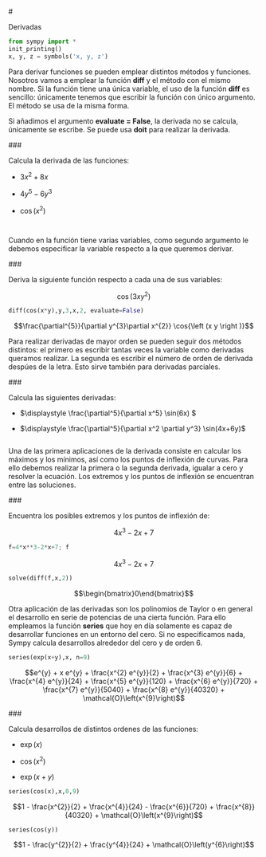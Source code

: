 #<div class="alert alert-success">Derivadas</div>


```python
from sympy import *
init_printing()
x, y, z = symbols('x, y, z')
```

Para derivar funciones se pueden emplear distintos métodos y funciones. Nosotros vamos a emplear la función **diff** y el método con el mismo nombre. Si la función tiene una única variable, el uso de la función **diff** es sencillo: únicamente tenemos que escribir la función con único argumento. El método se usa de la misma forma.

Si añadimos el argumento **evaluate = False**, la derivada no se calcula, únicamente se escribe. Se puede usa **doit** para realizar la derivada.

###<div class="alert alert-warning">Calcula la derivada de las funciones:</div>


* $3x^2+8x$


* $4y^5-6y^3$


* $\cos(x^2)$


```python

```


```python

```

Cuando en la función tiene varias variables, como segundo argumento le debemos especificar la variable respecto a la que queremos derivar.

###<div class="alert alert-warning">Deriva la siguiente función respecto a cada una de sus variables:</div>


$$ \cos(3xy^2) $$


```python
diff(cos(x*y),y,3,x,2, evaluate=False)
```




$$\frac{\partial^{5}}{\partial y^{3}\partial x^{2}}  \cos{\left (x y \right )}$$



Para realizar derivadas de mayor orden se pueden seguir dos métodos distintos: el primero es escribir tantas veces la variable como derivadas queramos realizar. La segunda es escribir el número de orden de derivada despúes de la letra. Esto sirve también para derivadas parciales.

###<div class="alert alert-warning">Calcula las siguientes derivadas:</div>


* $\displaystyle \frac{\partial^5}{\partial x^5} \sin(6x) $


* $\displaystyle \frac{\partial^5}{\partial x^2 \partial y^3} \sin(4x+6y)$


```python

```

Una de las primera aplicaciones de la derivada consiste en calcular los máximos y los mínimos, así como los puntos de inflexión de curvas. Para ello debemos realizar la primera o la segunda derivada, igualar a cero y resolver la ecuación. Los extremos y los puntos de inflexión se encuentran entre las soluciones.

###<div class="alert alert-warning">Encuentra los posibles extremos y los puntos de inflexión de:</div>


$$ 4x^3-2x+7$$


```python
f=4*x**3-2*x+7; f
```




$$4 x^{3} - 2 x + 7$$




```python
solve(diff(f,x,2))
```




$$\begin{bmatrix}0\end{bmatrix}$$



Otra aplicación de las derivadas son los polinomios de Taylor o en general el desarrollo en serie de potencias de una cierta función. Para ello empleamos la función **series** que hoy en día solamente es capaz de desarrollar funciones en un entorno del cero. Si no especificamos nada, Sympy calcula desarrollos alrededor del cero y de orden 6.


```python
series(exp(x+y),x, n=9)
```




$$e^{y} + x e^{y} + \frac{x^{2} e^{y}}{2} + \frac{x^{3} e^{y}}{6} + \frac{x^{4} e^{y}}{24} + \frac{x^{5} e^{y}}{120} + \frac{x^{6} e^{y}}{720} + \frac{x^{7} e^{y}}{5040} + \frac{x^{8} e^{y}}{40320} + \mathcal{O}\left(x^{9}\right)$$



###<div class="alert alert-warning">Calcula desarrollos de distintos ordenes de las funciones:</div>


* $\exp(x)$


* $\cos(x^2)$


* $\exp(x+y)$



```python
series(cos(x),x,0,9)
```




$$1 - \frac{x^{2}}{2} + \frac{x^{4}}{24} - \frac{x^{6}}{720} + \frac{x^{8}}{40320} + \mathcal{O}\left(x^{9}\right)$$




```python
series(cos(y))
```




$$1 - \frac{y^{2}}{2} + \frac{y^{4}}{24} + \mathcal{O}\left(y^{6}\right)$$




```python

```
